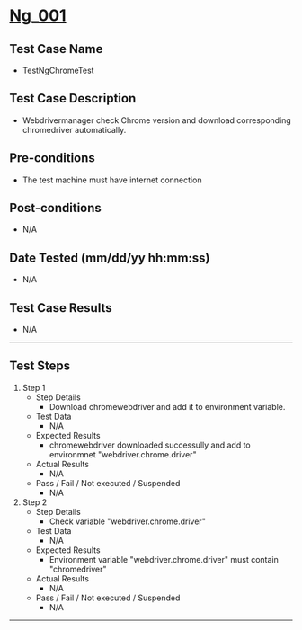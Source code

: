 # [Ng_001](https://github.com/bonigarcia/webdrivermanager-examples/tree/master/src/test/java/io/github/bonigarcia/wdm/test/ng/TestNgChromeTest.java)
## Test Case Name
* TestNgChromeTest
## Test Case Description
* Webdrivermanager check Chrome version and download corresponding chromedriver automatically.
## Pre-conditions
* The test machine must have internet connection
## Post-conditions
* N/A
## Date Tested (mm/dd/yy hh:mm:ss)
* N/A
## Test Case Results
* N/A
---
## Test Steps
1. Step 1
	* Step Details
		* Download chromewebdriver and add it to environment variable.
	* Test Data
		* N/A
	* Expected Results
		* chromewebdriver downloaded successully and add to environmnet "webdriver.chrome.driver"
	* Actual Results
		* N/A
	* Pass / Fail / Not executed / Suspended
		* N/A
2. Step 2
	* Step Details
		* Check variable "webdriver.chrome.driver"
	* Test Data
		* N/A
	* Expected Results
		* Environment variable "webdriver.chrome.driver" must contain "chromedriver"
	* Actual Results
		* N/A
	* Pass / Fail / Not executed / Suspended
		* N/A
---
